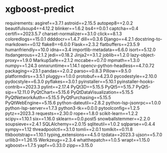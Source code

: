 # xgboost-predict
requirements:
asgiref==3.7.1
astroid==2.15.5
autopep8==2.0.2
beautifulsoup4==4.12.2
blinker==1.6.2
bs4==0.0.1
captcha==0.4
certifi==2023.5.7
charset-normalizer==3.1.0
click==8.1.3
coloredlogs==15.0.1
ddddocr==1.4.7
dill==0.3.6
Django==4.2.1
docstring-to-markdown==0.12
flake8==6.0.0
Flask==2.3.2
flatbuffers==23.5.9
humanfriendly==10.0
idna==3.4
importlib-metadata==6.6.0
isort==5.12.0
itsdangerous==2.1.2
jedi==0.18.2
Jinja2==3.1.2
joblib==1.2.0
lazy-object-proxy==1.9.0
MarkupSafe==2.1.2
mccabe==0.7.0
mpmath==1.3.0
numpy==1.24.3
onnxruntime==1.14.1
opencv-python-headless==4.7.0.72
packaging==23.1
pandas==2.0.2
parso==0.8.3
Pillow==9.5.0
platformdirs==3.5.1
pluggy==1.0.0
protobuf==4.23.0
pycodestyle==2.10.0
pydocstyle==6.3.0
pyflakes==3.0.1
pyinstaller==5.10.1
pyinstaller-hooks-contrib==2023.3
pylint==2.17.4
PyQt3D==5.15.5
PyQt5==5.15.7
PyQt5-sip==12.11.0
PyQtChart==5.15.6
PyQtDataVisualization==5.15.5
PyQtNetworkAuth==5.15.5
PyQtPurchasing==5.15.5
PyQtWebEngine==5.15.6
python-dateutil==2.8.2
python-lsp-jsonrpc==1.0.0
python-lsp-server==1.7.3
python3-tk==0.0.0
pytoolconfig==1.2.5
pytz==2023.3
requests==2.30.0
rope==1.8.0
scikit-learn==1.2.2
scipy==1.10.1
six==1.16.0
sklearn==0.0.post5
snowballstemmer==2.2.0
soupsieve==2.4.1
SQLAlchemy==2.0.15
sqliteutil==1.0.2
sqlparse==0.4.4
sympy==1.12
threadpoolctl==3.1.0
tomli==2.0.1
tomlkit==0.11.8
ttkbootstrap==1.10.1
typing_extensions==4.5.0
tzdata==2023.3
ujson==5.7.0
urllib3==1.26.15
Werkzeug==2.3.4
whatthepatch==1.0.5
wrapt==1.15.0
xgboost==1.7.5
yapf==0.33.0
zipp==3.15.0
